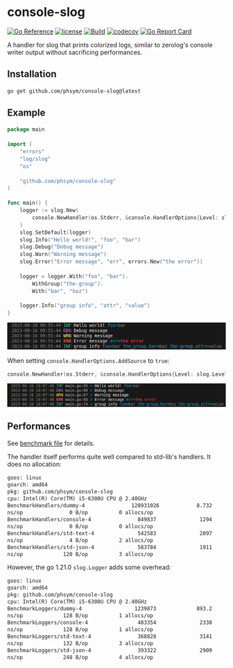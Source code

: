 # console-slog

[![Go Reference](https://pkg.go.dev/badge/github.com/phsym/console-slog.svg)](https://pkg.go.dev/github.com/phsym/console-slog) [![license](http://img.shields.io/badge/license-MIT-red.svg?style=flat)](https://raw.githubusercontent.com/phsym/console-slog/master/LICENSE) [![Build](https://github.com/phsym/console-slog/actions/workflows/go.yml/badge.svg?branch=main)](https://github.com/phsym/zeroslog/actions/workflows/go.yml) [![codecov](https://codecov.io/gh/phsym/console-slog/graph/badge.svg?token=ZIJT9L79QP)](https://codecov.io/gh/phsym/console-slog) [![Go Report Card](https://goreportcard.com/badge/github.com/phsym/console-slog)](https://goreportcard.com/report/github.com/phsym/console-slog)

A handler for slog that prints colorized logs, similar to zerolog's console writer output without sacrificing performances.

## Installation
```bash
go get github.com/phsym/console-slog@latest
```

## Example
```go
package main

import (
	"errors"
	"log/slog"
	"os"

	"github.com/phsym/console-slog"
)

func main() {
	logger := slog.New(
		console.NewHandler(os.Stderr, &console.HandlerOptions{Level: slog.LevelDebug}),
	)
	slog.SetDefault(logger)
	slog.Info("Hello world!", "foo", "bar")
	slog.Debug("Debug message")
	slog.Warn("Warning message")
	slog.Error("Error message", "err", errors.New("the error"))

	logger = logger.With("foo", "bar").
		WithGroup("the-group").
		With("bar", "baz")

	logger.Info("group info", "attr", "value")
}
```

![output](./doc/img/output.png)

When setting `console.HandlerOptions.AddSource` to `true`:
```go
console.NewHandler(os.Stderr, &console.HandlerOptions{Level: slog.LevelDebug, AddSource: true})
```
![output-with-source](./doc/img/output-with-source.png)

## Performances
See [benchmark file](./bench_test.go) for details.

The handler itself performs quite well compared to std-lib's handlers. It does no allocation:
```
goos: linux
goarch: amd64
pkg: github.com/phsym/console-slog
cpu: Intel(R) Core(TM) i5-6300U CPU @ 2.40GHz
BenchmarkHandlers/dummy-4               128931026            8.732 ns/op               0 B/op          0 allocs/op
BenchmarkHandlers/console-4               849837              1294 ns/op               0 B/op          0 allocs/op
BenchmarkHandlers/std-text-4              542583              2097 ns/op               4 B/op          2 allocs/op
BenchmarkHandlers/std-json-4              583784              1911 ns/op             120 B/op          3 allocs/op
```

However, the go 1.21.0 `slog.Logger` adds some overhead:
```
goos: linux
goarch: amd64
pkg: github.com/phsym/console-slog
cpu: Intel(R) Core(TM) i5-6300U CPU @ 2.40GHz
BenchmarkLoggers/dummy-4                 1239873             893.2 ns/op             128 B/op          1 allocs/op
BenchmarkLoggers/console-4                483354              2338 ns/op             128 B/op          1 allocs/op
BenchmarkLoggers/std-text-4               368828              3141 ns/op             132 B/op          3 allocs/op
BenchmarkLoggers/std-json-4               393322              2909 ns/op             248 B/op          4 allocs/op
```
